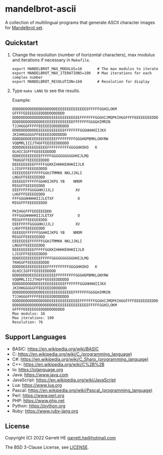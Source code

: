 # mandelbrot-ascii

A collection of multilingual programs that generate ASCII character images
for [Mandelbrot set][1].

## Quickstart

1. Change the resolution (number of horizontal characters), max modulus and
   iterations if necessary in `Makefile`.

    ```
    export MANDELBROT_MAX_MODULUS=16       # The max modulus to iterate
    export MANDELBROT_MAX_ITERATIONS=100   # Max iterations for each complex number
    export MANDELBROT_RESOLUTION=160       # Resolution for display
    ```

2. Type `make LANG` to see the results.

   Example:

   ```
   DDDDDDDDDDDDDDDDDDDDEEEEEEEEEEEEEEEFFFFFGGHILOKM GFFFFEEEEEEEEDDDDDDDDDDD
   DDDDDDDDDDDDDDDDDEEEEEEEEEEEEEEFFFFFFFGGGHIJMQPKIHGGFFFFEEEEEEEEDDDDDDDDD
   DDDDDDDDDDDDDDEEEEEEEEEEEEEEFFFFFFFGGGGHIMRIN  TJJHGGGFFFFFEEEEEEDDDDDDDD
   DDDDDDDDDDDEEEEEEEEEEEEEFFFFFFFGGGHHHHIIJKX     JKIHHGGGGGFFEEEEEEDDDDDDD
   DDDDDDDDEEEEEEEEEEEEFFFFFFFFFGGGHOPBMKLGNYRW   VQQMRLIIIJTHGFFEEEEEDDDDDD
   DDDDDEEEEEEEEEEEFFFFFFFFFFGGGGHHIKO   K              OLHICIGFFFEEEEEDDDDD
   DDDEEEEEEEEEEFFFFFGGGGGGGGGGHHIJLMQ                     TKHGGFFEEEEEEDDDD
   DEEEEEEEEEFFFFFGGKKIHHHHIHHHIIJLR                        LJIGFFFEEEEEDDDD
   EEEEEEEEFFFFFFGGHJTMMKK NKLJJKLI                          LNGGFFEEEEEEDDD
   EEEEEEFFFFFFGGHHIJKPG YB    NMOM                          MIGGFFEEEEEEDDD
   EEEFFFFFGGGGHHJJJLJ          XV                           LHGFFFEEEEEEDDD
   FFFGGGHHHHHIIJLETXF           O                          MIGGFFFEEEEEEDDD
                                                          PKIHGGFFFEEEEEEDDD
   FFFGGGHHHHHIIJLETXF           O                          MIGGFFFEEEEEEDDD
   EEEFFFFFGGGGHHJJJLJ          XV                           LHGFFFEEEEEEDDD
   EEEEEEFFFFFFGGHHIJKPG YB    NMOM                          MIGGFFEEEEEEDDD
   EEEEEEEEFFFFFFGGHJTMMKK NKLJJKLI                          LNGGFFEEEEEEDDD
   DEEEEEEEEEFFFFFGGKKIHHHHIHHHIIJLR                        LJIGFFFEEEEEDDDD
   DDDEEEEEEEEEEFFFFFGGGGGGGGGGHHIJLMQ                     TKHGGFFEEEEEEDDDD
   DDDDDEEEEEEEEEEEFFFFFFFFFFGGGGHHIKO   K              OLHICIGFFFEEEEEDDDDD
   DDDDDDDDEEEEEEEEEEEEFFFFFFFFFGGGHOPBMKLGNYRW   VQQMRLIIIJTHGFFEEEEEDDDDDD
   DDDDDDDDDDDEEEEEEEEEEEEEFFFFFFFGGGHHHHIIJKX     JKIHHGGGGGFFEEEEEEDDDDDDD
   DDDDDDDDDDDDDDEEEEEEEEEEEEEEFFFFFFFGGGGHIMRIN  TJJHGGGFFFFFEEEEEEDDDDDDDD
   DDDDDDDDDDDDDDDDDEEEEEEEEEEEEEEFFFFFFFGGGHIJMQPKIHGGFFFFEEEEEEEEDDDDDDDDD
   DDDDDDDDDDDDDDDDDDDDEEEEEEEEEEEEEEEFFFFFGGHILOKM GFFFFEEEEEEEEDDDDDDDDDDD
   Max modulus: 16
   Max iterations: 100
   Resolution: 76
   ```

## Support Languages

* BASIC: https://en.wikipedia.org/wiki/BASIC
* C: https://en.wikipedia.org/wiki/C_(programming_language)
* C#: https://en.wikipedia.org/wiki/C_Sharp_(programming_language)
* C++: https://en.wikipedia.org/wiki/C%2B%2B
* Io: https://iolanguage.org
* Java: https://www.java.com
* JavaScript: https://en.wikipedia.org/wiki/JavaScript
* Lua: https://www.lua.org
* Pascal: https://en.wikipedia.org/wiki/Pascal_(programming_language)
* Perl: https://www.perl.org
* PHP: https://www.php.net
* Python: https://python.org
* Ruby: https://www.ruby-lang.org

## License

Copyright (C) 2022 Garrett HE <garrett.he@hotmail.com>

The BSD 3-Clause License, see [LICENSE](./LICENSE).

[1]: https://en.wikipedia.org/wiki/Mandelbrot_set
